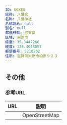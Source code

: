 ```yaml
---
ID: UGXEG
総称: 八幡宮
名称: 八幡神社
名称読み: null
別名: null
都道府県: 滋賀県
区域: 米原市
緯度: 35.3447266
経度: 136.4048857
郵便番号: 5210202
住所: 滋賀県米原市柏原９２３
---
```


## その他

### 参考URL

| URL | 説明          |
| --- | ------------- |
|     | OpenStreetMap |
